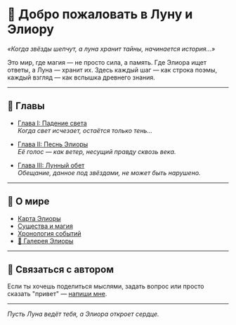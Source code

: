 # 🌌 Добро пожаловать в Луну и Элиору

_«Когда звёзды шепчут, а луна хранит тайны, начинается история...»_

Это мир, где магия — не просто сила, а память. Где Элиора ищет ответы, а Луна — хранит их. Здесь каждый шаг — как строка поэмы, каждый взгляд — как вспышка древнего знания.

---

## 📖 Главы

- [Глава I: Падение света](chapter1_birth_of_eliora.md)  
  _Когда свет исчезает, остаётся только тень..._

- [Глава II: Песнь Элиоры](chapter2_bridge_of_light.md)  
  _Её голос — как ветер, несущий правду сквозь века._

- [Глава III: Лунный обет](chapter3_voice_of_dreams.md)  
  _Обещание, данное под звёздами, не может быть нарушено._

---

## 🧭 О мире

- [Карта Элиоры](map.md)  
- [Существа и магия](magic.md)  
- [Хронология событий](timeline.md)
- [🌌 Галерея Элиоры](gallery.md)

---

## 💌 Связаться с автором

Если ты хочешь поделиться мыслями, задать вопрос или просто сказать "привет" — [напиши мне](mailto:your.email@example.com).

---


_Пусть Луна ведёт тебя, а Элиора откроет сердце._
